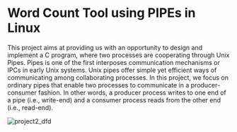 #                                           Word Count Tool using PIPEs in Linux

This project aims at providing us with an opportunity to design and implement a C program, where two processes are cooperating through Unix Pipes. Pipes is one of the first interposes communication mechanisms or IPCs in early Unix systems. Unix pipes offer simple yet efficient ways of communicating among collaborating processes. In this project, we focus on ordinary pipes that enable two processes to communicate in a producer-consumer fashion. In other words, a producer process writes to one end of a pipe (i.e., write-end) and a consumer process reads from the other end (i.e., read-end).

![project2_dfd](https://user-images.githubusercontent.com/95582826/218276482-c8198c5f-5645-4f05-9fff-9d8226547387.png)
